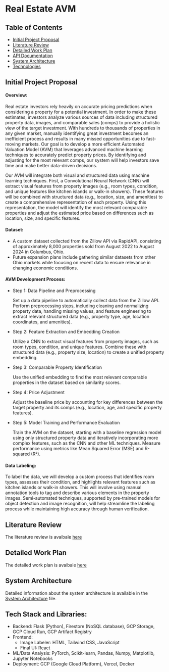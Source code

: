 # Real Estate AVM

## Table of Contents

- [Initial Project Proposal](#initial-project-proposal)
- [Literature Review](docs/v1/literature-review.md)
- [Detailed Work Plan](docs/v1/detailed-work-plan.md)
- [API Documentation](#api-documentation)
- [System Architecture](#system-architecture)
- [Technologies](#technologies)

## Initial Project Proposal

#### Overview:

Real estate investors rely heavily on accurate pricing predictions when considering a property for a potential investment. In order to make these estimates, investors analyze various sources of data including structured property data, images, and comparable sales (comps) to provide a holistic view of the target investment. With hundreds to thousands of properties in any given market, manually identifying great investment becomes an inefficient process and results in many missed opportunities due to fast-moving markets. Our goal is to develop a more efficient Automated Valuation Model (AVM) that leverages advanced machine learning techniques to accurately predict property prices. By identifying and adjusting for the most relevant comps, our system will help investors save time and make better data-driven decisions.

Our AVM will integrate both visual and structured data using machine learning techniques. First, a Convolutional Neural Network (CNN) will extract visual features from property images (e.g., room types, condition, and unique features like kitchen islands or walk-in showers). These features will be combined with structured data (e.g., location, size, and amenities) to create a comprehensive representation of each property. Using this representation, the model will identify the most relevant comparable properties and adjust the estimated price based on differences such as location, size, and specific features.

#### Dataset:

- A custom dataset collected from the Zillow API via RapidAPI, consisting of approximately 8,000 properties sold from August 2022 to August 2024 in Columbus, Ohio.
- Future expansion plans include gathering similar datasets from other Ohio markets while focusing on recent data to ensure relevance in changing economic conditions.

#### AVM Development Process:

- Step 1: Data Pipeline and Preprocessing

  Set up a data pipeline to automatically collect data from the Zillow API. Perform preprocessing steps, including cleaning and normalizing property data, handling missing values, and feature engineering to extract relevant structured data (e.g., property type, age, location coordinates, and amenities).

- Step 2: Feature Extraction and Embedding Creation

  Utilize a CNN to extract visual features from property images, such as room types, condition, and unique features. Combine these with structured data (e.g., property size, location) to create a unified property embedding.

- Step 3: Comparable Property Identification

  Use the unified embedding to find the most relevant comparable properties in the dataset based on similarity scores.

- Step 4: Price Adjustment

  Adjust the baseline price by accounting for key differences between the target property and its comps (e.g., location, age, and specific property features).

- Step 5: Model Training and Performance Evaluation

  Train the AVM on the dataset, starting with a baseline regression model using only structured property data and iteratively incorporating more complex features, such as the CNN and other ML techniques. Measure performance using metrics like Mean Squared Error (MSE) and R-squared (R²).

#### Data Labeling:

To label the data, we will develop a custom process that identifies room types, assesses their condition, and highlights relevant features such as kitchen islands or walk-in showers. This will involve using manual annotation tools to tag and describe various elements in the property images. Semi-automated techniques, supported by pre-trained models for object detection and image recognition, will help streamline the labeling process while maintaining high accuracy through human verification.

## Literature Review

The literature review is avaibale [here](docs/v1/literature-review.md)

## Detailed Work Plan

The detailed work plan is avaibale [here](docs/v1/detailed-work-plan.md)

## System Architecture

Detailed information about the system architecture is available in the [System Architecture](docs/v1/system-architecture.md) file.

## Tech Stack and Libraries:

- Backend: Flask (Python), Firestore (NoSQL database), GCP Storage, GCP Cloud Run, GCP Artifact Registry
- Frontend:
  - Image Labeler: HTML, Tailwind CSS, JavaScript
  - Final UI: React
- ML/Data Analysis: PyTorch, Scikit-learn, Pandas, Numpy, Matplotlib, Jupyter Notebooks
- Deployment: GCP (Google Cloud Platform), Vercel, Docker

